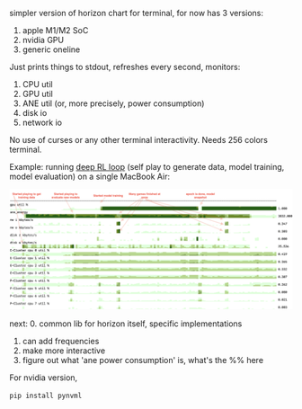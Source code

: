simpler version of horizon chart for terminal, for now has 3 versions:

1. apple M1/M2 SoC 
2. nvidia GPU
3. generic oneline

Just prints things to stdout, refreshes every second, monitors:
1. CPU util
2. GPU util
3. ANE util (or, more precisely, power consumption)
4. disk io
5. network io

No use of curses or any other terminal interactivity. Needs 256 colors terminal.

Example: running [deep RL loop](https://github.com/okuvshynov/rlscout) (self play to generate data, model training, model evaluation) on a single MacBook Air:

![Deep Rl horizon chart here](static/DeepRL_example.png)

next:
0. common lib for horizon itself, specific implementations
1. can add frequencies
2. make more interactive
3. figure out what 'ane power consumption' is, what's the %% here


For nvidia version, 

```pip install pynvml```
